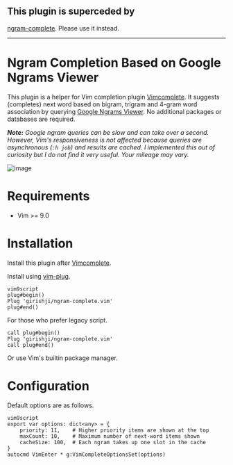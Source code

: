 
## This plugin is superceded by
[ngram-complete](https://github.com/girishji/ngram-complete.vim). Please use it
instead.

---

# Ngram Completion Based on Google Ngrams Viewer

This plugin is a helper for Vim completion plugin
[Vimcomplete](https://github.com/girishji/vimcomplete). It suggests (completes)
next word based on bigram, trigram and 4-gram word association by querying [Google Ngrams
Viewer](https://books.google.com/ngrams/). No additional packages or databases are required.

_**Note:** Google ngram queries can be slow and can take over a second. However,
Vim's responsiveness is not affected because queries are asynchronous (`:h job`) and results
are cached. I implemented this out of curiosity but I do not find it very
useful. Your mileage may vary._

![image](https://i.imgur.com/HHDt2yh.png)

# Requirements

- Vim >= 9.0

# Installation

Install this plugin after [Vimcomplete](https://github.com/girishji/vimcomplete).

Install using [vim-plug](https://github.com/junegunn/vim-plug).

```
vim9script
plug#begin()
Plug 'girishji/ngram-complete.vim'
plug#end()
```

For those who prefer legacy script.

```
call plug#begin()
Plug 'girishji/ngram-complete.vim'
call plug#end()
```

Or use Vim's builtin package manager.

# Configuration

Default options are as follows.

```
vim9script
export var options: dict<any> = {
    priority: 11,    # Higher priority items are shown at the top
    maxCount: 10,    # Maximum number of next-word items shown
    cacheSize: 100,  # Each ngram takes up one slot in the cache
}
autocmd VimEnter * g:VimCompleteOptionsSet(options)
```
